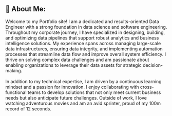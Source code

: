 #

## 💫 About Me:
Welcome to my Portfolio site! I am a dedicated and results-oriented Data Engineer with a strong foundation in data science and software engineering. Throughout my corporate journey, I have specialized in designing, building, and optimizing data pipelines that support robust analytics and business intelligence solutions. My experience spans across managing large-scale data infrastructures, ensuring data integrity, and implementing automation processes that streamline data flow and improve overall system efficiency. I thrive on solving complex data challenges and am passionate about enabling organizations to leverage their data assets for strategic decision-making.<br><br>In addition to my technical expertise, I am driven by a continuous learning mindset and a passion for innovation. I enjoy collaborating with cross-functional teams to develop solutions that not only meet current business needs but also anticipate future challenges. Outside of work, I love watching adventurous movies and am an avid sprinter, proud of my 100m record of 12 seconds.

